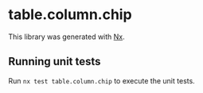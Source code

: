 # table.column.chip

This library was generated with [Nx](https://nx.dev).

## Running unit tests

Run `nx test table.column.chip` to execute the unit tests.
